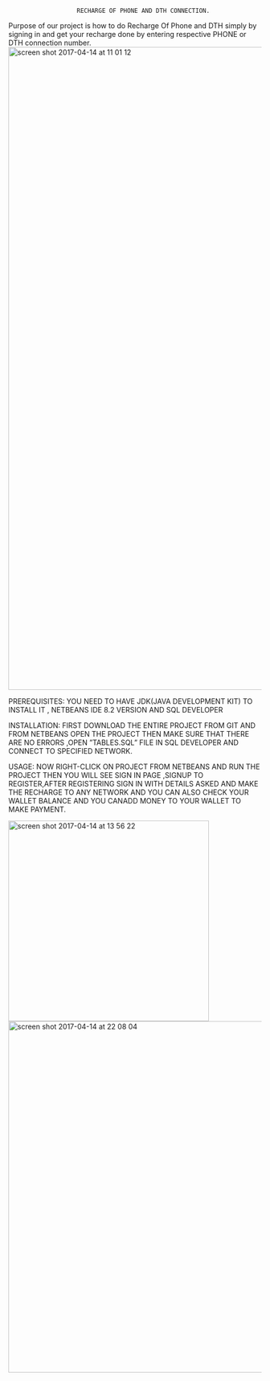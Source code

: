                        RECHARGE OF PHONE AND DTH CONNECTION.

Purpose of our project is how to do Recharge Of Phone and DTH simply by signing in and get your recharge done by entering respective PHONE or DTH connection number.
<img width="1279" alt="screen shot 2017-04-14 at 11 01 12" src="https://cloud.githubusercontent.com/assets/25220234/25050715/91223e48-2166-11e7-9fef-a7743d076d9c.png">

PREREQUISITES: YOU NEED TO HAVE JDK(JAVA DEVELOPMENT KIT) TO INSTALL IT , NETBEANS IDE 8.2 VERSION AND SQL DEVELOPER

INSTALLATION:  FIRST DOWNLOAD THE ENTIRE PROJECT FROM GIT AND FROM NETBEANS OPEN THE PROJECT THEN MAKE SURE THAT THERE ARE
NO ERRORS ,OPEN ”TABLES.SQL” FILE IN SQL DEVELOPER AND CONNECT TO SPECIFIED NETWORK.

USAGE: NOW RIGHT-CLICK ON PROJECT FROM NETBEANS AND RUN THE PROJECT THEN YOU WILL SEE SIGN IN  PAGE ,SIGNUP TO REGISTER,AFTER REGISTERING SIGN IN WITH DETAILS ASKED AND MAKE THE RECHARGE TO ANY NETWORK AND YOU CAN ALSO CHECK YOUR WALLET BALANCE AND YOU CANADD MONEY TO YOUR WALLET TO MAKE PAYMENT.

<img width="399" alt="screen shot 2017-04-14 at 13 56 22" src="https://cloud.githubusercontent.com/assets/25220234/25050717/918344ea-2166-11e7-9f0f-208f690ba37a.png">
<img width="699" alt="screen shot 2017-04-14 at 22 08 04" src="https://cloud.githubusercontent.com/assets/25220234/25050716/91829b4e-2166-11e7-9fa9-1b8eaa2362c7.png">
